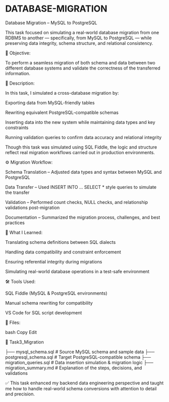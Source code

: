 # DATABASE-MIGRATION
Database Migration – MySQL to PostgreSQL

This task focused on simulating a real-world database migration from one RDBMS to another — specifically, from MySQL to PostgreSQL — while preserving data integrity, schema structure, and relational consistency.


📌 Objective:


To perform a seamless migration of both schema and data between two different database systems and validate the correctness of the transferred information.


🧠 Description:

In this task, I simulated a cross-database migration by:

Exporting data from MySQL-friendly tables

Rewriting equivalent PostgreSQL-compatible schemas

Inserting data into the new system while maintaining data types and key constraints

Running validation queries to confirm data accuracy and relational integrity

Though this task was simulated using SQL Fiddle, the logic and structure reflect real migration workflows carried out in production environments.


⚙️ Migration Workflow:


Schema Translation – Adjusted data types and syntax between MySQL and PostgreSQL

Data Transfer – Used INSERT INTO ... SELECT * style queries to simulate the transfer

Validation – Performed count checks, NULL checks, and relationship validations post-migration

Documentation – Summarized the migration process, challenges, and best practices


📄 What I Learned:


Translating schema definitions between SQL dialects

Handling data compatibility and constraint enforcement

Ensuring referential integrity during migrations

Simulating real-world database operations in a test-safe environment


🛠 Tools Used:

SQL Fiddle (MySQL & PostgreSQL environments)

Manual schema rewriting for compatibility

VS Code for SQL script development

📁 Files:

bash
Copy
Edit

📂 Task3_Migration


├── mysql_schema.sql              # Source MySQL schema and sample data
├── postgresql_schema.sql         # Target PostgreSQL-compatible schema
├── migration_queries.sql         # Data insertion simulation & migration logic
├── migration_summary.md          # Explanation of the steps, decisions, and validations


✅ This task enhanced my backend data engineering perspective and taught me how to handle real-world schema conversions with attention to detail and precision.
